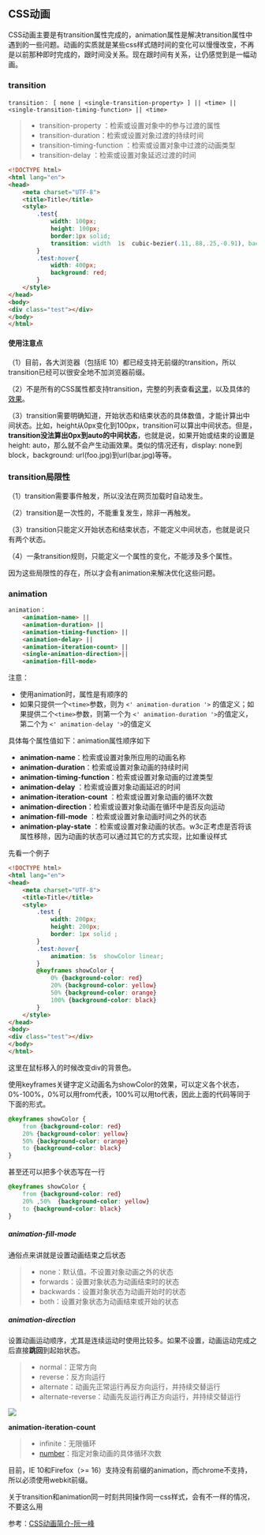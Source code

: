 ## CSS动画

CSS动画主要是有transition属性完成的，animation属性是解决transition属性中遇到的一些问题。动画的实质就是某些css样式随时间的变化可以慢慢改变，不再是以前那种即时完成的，跟时间没关系。现在跟时间有关系，让仍感觉到是一幅动画。

### transition

```
transition： [ none | <single-transition-property> ] || <time> || <single-transition-timing-function> || <time>
```

> * transition-property ：检索或设置对象中的参与过渡的属性
> * transition-duration：检索或设置对象过渡的持续时间
> * transition-timing-function ：检索或设置对象中过渡的动画类型
> * transition-delay ：检索或设置对象延迟过渡的时间

```html
<!DOCTYPE html>
<html lang="en">
<head>
    <meta charset="UTF-8">
    <title>Title</title>
    <style>
        .test{
            width: 100px;
            height: 100px;
            border:1px solid;
            transition: width  1s  cubic-bezier(.11,.88,.25,-0.91), background 1s 1s ease-out
        }
        .test:hover{
            width: 400px;
            background: red;
        }
    </style>
</head>
<body>
<div class="test"></div>
</body>
</html>
```

#### 使用注意点

（1）目前，各大浏览器（包括IE 10）都已经支持无前缀的transition，所以transition已经可以很安全地不加浏览器前缀。

（2）不是所有的CSS属性都支持transition，完整的列表查看[这里](http://oli.jp/2010/css-animatable-properties/)，以及具体的[效果](http://leaverou.github.io/animatable/)。

（3）transition需要明确知道，开始状态和结束状态的具体数值，才能计算出中间状态。比如，height从0px变化到100px，transition可以算出中间状态。但是，**transition没法算出0px到auto的中间状态**，也就是说，如果开始或结束的设置是height: auto，那么就不会产生动画效果。类似的情况还有，display: none到block，background: url\(foo.jpg\)到url\(bar.jpg\)等等。

### transition局限性

（1）transition需要事件触发，所以没法在网页加载时自动发生。

（2）transition是一次性的，不能重复发生，除非一再触发。

（3）transition只能定义开始状态和结束状态，不能定义中间状态，也就是说只有两个状态。

（4）一条transition规则，只能定义一个属性的变化，不能涉及多个属性。

因为这些局限性的存在，所以才会有animation来解决优化这些问题。


### animation

```html
animation： 
	<animation-name> || 
	<animation-duration> || 
	<animation-timing-function> || 
	<animation-delay> || 
	<animation-iteration-count> || 
	<single-animation-direction>|| 
	<animation-fill-mode> 
```

注意：
* 使用animation时，属性是有顺序的
* 如果只提供一个`<time>`参数，则为 `<' animation-duration '>` 的值定义；如果提供二个`<time>`参数，则第一个为 `<' animation-duration '>`的值定义，第二个为 `<' animation-delay '>`的值定义

具体每个属性值如下：animation属性顺序如下

* **animation-name**：检索或设置对象所应用的动画名称
* **animation-duration**：检索或设置对象动画的持续时间
* **animation-timing-function**：检索或设置对象动画的过渡类型
* **animation-delay** ：检索或设置对象动画延迟的时间
* **animation-iteration-count** ：检索或设置对象动画的循环次数
* **animation-direction**：检索或设置对象动画在循环中是否反向运动
* **animation-fill-mode** ：检索或设置对象动画时间之外的状态
* **animation-play-state** ：检索或设置对象动画的状态。w3c正考虑是否将该属性移除，因为动画的状态可以通过其它的方式实现，比如重设样式

先看一个例子

```html
<!DOCTYPE html>
<html lang="en">
<head>
    <meta charset="UTF-8">
    <title>Title</title>
    <style>
        .test {
            width: 200px;
            height: 200px;
            border: 1px solid ;
        }
        .test:hover{
            animation: 5s  showColor linear;
        }
        @keyframes showColor {
            0% {background-color: red}
            20% {background-color: yellow}
            50% {background-color: orange}
            100% {background-color: black}
        }
    </style>
</head>
<body>
<div class="test"></div>
</body>
</html>
```

这里在鼠标移入的时候改变div的背景色。

使用keyframes关键字定义动画名为showColor的效果，可以定义各个状态，0%-100%，0%可以用from代表，100%可以用to代表，因此上面的代码等同于下面的形式。

```css
@keyframes showColor {
    from {background-color: red}
    20% {background-color: yellow}
    50% {background-color: orange}
    to {background-color: black}
}
```

甚至还可以把多个状态写在一行

```css
@keyframes showColor {
    from {background-color: red}
    20% ,50%  {background-color: yellow}
    to {background-color: black}
}
```

##### animation-fill-mode

通俗点来讲就是设置动画结束之后状态

> * none：默认值。不设置对象动画之外的状态
> * forwards：设置对象状态为动画结束时的状态
> * backwards：设置对象状态为动画开始时的状态
> * both：设置对象状态为动画结束或开始的状态

##### animation-direction

设置动画运动顺序，尤其是连续运动时使用比较多。如果不设置，动画运动完成之后直接**跳回**到起始状态。

> * normal：正常方向
> * reverse：反方向运行
> * alternate：动画先正常运行再反方向运行，并持续交替运行
> * alternate-reverse：动画先反运行再正方向运行，并持续交替运行

![](http://www.ruanyifeng.com/blogimg/asset/201402/bg2014021401.png)

**animation-iteration-count**

> * infinite：无限循环
> * [number](http://css.doyoe.com/values/numeric/number.htm)：指定对象动画的具体循环次数

目前，IE 10和Firefox（&gt;= 16）支持没有前缀的animation，而chrome不支持，所以必须使用webkit前缀。

关于transition和animation同一时刻共同操作同一css样式，会有不一样的情况，不要这么用

参考：[CSS动画简介-阮一峰](http://www.ruanyifeng.com/blog/2014/02/css_transition_and_animation.html)

